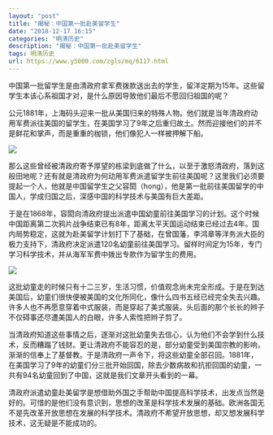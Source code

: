 ```yaml
---
layout: "post"
title: "揭秘：中国第一批赴美留学生"
date: "2018-12-17 16:15"
categories: "明清历史"
description: "揭秘：中国第一批赴美留学生"
tags: 明清历史
url: https://www.y5000.com/zgls/mq/6117.html
---
```






中国第一批留学生是由清政府拿军费拨款送出去的学生，留洋定期为15年。这些留学生本该心系祖国才对，是什么原因导致他们最后不愿回归祖国的呢？

公元1881年，上海码头迎来一批从美国归来的特殊人物。他们就是当年清政府动用军费派往美国的留学生，在美国学习了9年之后重归故土。然而迎接他们的并不是鲜花和掌声，而是重重的枷锁，他们像犯人一样被押解下船。

![](https://img.y5000.com/uploads/allimg/161129/1513114924-0.jpg)

那么这些曾经被清政府寄予厚望的栋梁到底做了什么，以至于激怒清政府，落到这般田地呢？还有就是清政府为何动用军费派遣留学生前往美国呢？这里我们必须要提起一个人，他就是中国留学生之父容閎（hong），他是第一批前往美国留学的中国人，学成归国之后，深感中国的科学技术与美国有巨大差距。

于是在1868年，容閎向清政府提出派遣中国幼童前往美国学习的计划。这个时候中国距离第二次鸦片战争结束已有8年，距离太平天国运动结束已经过去4年。国内局势稳定，这就为赴美留学计划打下了基础，在曾国藩，李鸿章等洋务派大臣的极力支持下，清政府决定派遣120名幼童前往美国学习。留样时间定为15年，专门学习科学技术，并从海军军费中拨出专款作为留学生的费用。

![](https://img.y5000.com/uploads/allimg/161129/1513111Y3-1.jpg)

这批幼童走的时候只有十二三岁，生活习惯，价值观念尚未完全形成。于是在到达美国后，幼童们很快便被美国的文化所同化，像什么四书五经已经完全失去兴趣。许多人也不再愿意穿着中式服装，而是穿起了美式服装。头后面的那个长长的辫子不仅碍事还尽遭美国人的白眼，许多人索性把辫子剪了。

当清政府知道这些事情之后，逐渐对这批幼童失去信心，认为他们不会学到什么技术，反而糟蹋了钱财。更让清政府不能容忍的是，部分幼童受到美国宗教的影响，渐渐的信奉上了基督教。于是清政府一声令下，将这些幼童全部召回。1881年，在美国学习了9年的幼童们分三批开始回国，除去少数病故和抗拒回国的幼童，一共有94名幼童回到了中国，这就是我们文章开头看到的一幕。

清政府派遣幼童赴美留学是想借助外国之手帮助中国提高科学技术，出发点当然是好的。可惜的是他们没有意识到，思想的改革是科学技术发展的基础。欧洲各国无不是先改革开放思想在发展的科学技术。清政府不希望开放思想，却又想发展科学技术，这无疑是不能成功的。
